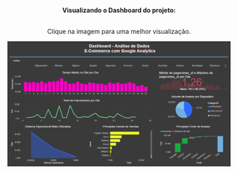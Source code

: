 <html>
<body>


<center>

<b>Visualizando o Dashboard do projeto:</b></br></br>

Clique na imagem para uma melhor visualização.

<img src="https://github.com/Wenceslau93/Data-Science-e-BI/blob/master/Power%20BI%202.0/E-Commerce%20com%20Google%20Analytics/E-Commerce%20com%20Google%20Analytics.PNG?raw=true" alt="sometext"></br></br>

</center>

</body>
</html>
